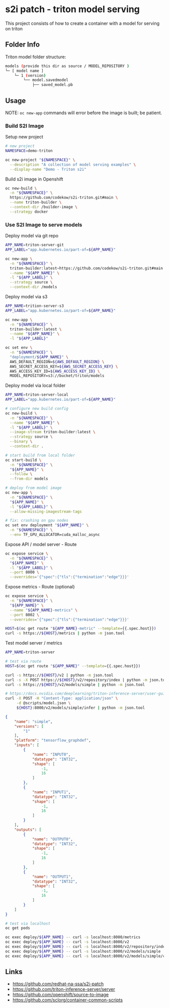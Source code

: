 # s2i patch - triton model serving

This project consists of how to create a container with a model for serving on triton

## Folder Info

Triton model folder structure:

```sh
models (provide this dir as source / MODEL_REPOSITORY )
└─ [ model name ]
    └─ 1 (version)
        └── model.savedmodel
            ├── saved_model.pb
```

## Usage

NOTE: `oc new-app` commands will error before the image is built; be patient.

### Build S2I Image

Setup new project

```sh
# new project
NAMESPACE=demo-triton

oc new-project "${NAMESPACE}" \
  --description "A collection of model serving examples" \
  --display-name "Demo - Triton s2i"
```

Build s2i image in Openshift

```sh
oc new-build \
  -n "${NAMESPACE}" \
  https://github.com/codekow/s2i-triton.git#main \
  --name triton-builder \
  --context-dir /builder-image \
  --strategy docker
```

### Use S2I Image to serve models

Deploy model via git repo

```sh
APP_NAME=triton-server-git
APP_LABEL="app.kubernetes.io/part-of=${APP_NAME}"

oc new-app \
  -n "${NAMESPACE}" \
  triton-builder:latest~https://github.com/codekow/s2i-triton.git#main \
  --name "${APP_NAME}" \
  -l "${APP_LABEL}" \
  --strategy source \
  --context-dir /models
```

Deploy model via s3

```sh
APP_NAME=trition-server-s3
APP_LABEL="app.kubernetes.io/part-of=${APP_NAME}"

oc new-app \
  -n "${NAMESPACE}" \
  triton-builder:latest \
  --name "${APP_NAME}" \
  -l "${APP_LABEL}"

oc set env \
  -n "${NAMESPACE}" \
  "deployment/${APP_NAME}" \
  AWS_DEFAULT_REGION=${AWS_DEFAULT_REGION} \
  AWS_SECRET_ACCESS_KEY=${AWS_SECRET_ACCESS_KEY} \
  AWS_ACCESS_KEY_ID=${AWS_ACCESS_KEY_ID} \
  MODEL_REPOSITORY=s3://bucket/triton/models
```

Deploy model via local folder

```sh
APP_NAME=triton-server-local
APP_LABEL="app.kubernetes.io/part-of=${APP_NAME}"

# configure new build config
oc new-build \
  -n "${NAMESPACE}" \
  --name "${APP_NAME}" \
  -l "${APP_LABEL}" \
  --image-stream triton-builder:latest \
  --strategy source \
  --binary \
  --context-dir .
```

```sh
# start build from local folder
oc start-build \
  -n "${NAMESPACE}" \
  "${APP_NAME}" \
  --follow \
  --from-dir models
```

```sh
# deploy from model image
oc new-app \
  -n "${NAMESPACE}" \
  "${APP_NAME}" \
  -l "${APP_LABEL}" \
  --allow-missing-imagestream-tags

# fix: crashing on gpu nodes
oc set env deployment "${APP_NAME}" \
  -n "${NAMESPACE}" \
  --env TF_GPU_ALLOCATOR=cuda_malloc_async
```

Expose API / model server - Route

```sh
oc expose service \
  -n "${NAMESPACE}" \
  "${APP_NAME}" \
  -l "${APP_LABEL}" \
  --port 8000 \
  --overrides='{"spec":{"tls":{"termination":"edge"}}}'
```

Expose metrics  - Route (optional)

```sh
oc expose service \
  -n "${NAMESPACE}" \
  "${APP_NAME}" \
  --name "${APP_NAME}-metrics" \
  --port 8002 \
  --overrides='{"spec":{"tls":{"termination":"edge"}}}'

HOST=$(oc get route "${APP_NAME}-metric" --template={{.spec.host}})
curl -s https://${HOST}/metrics | python -m json.tool
```

Test model server / metrics

```sh
APP_NAME=triton-server

# test via route
HOST=$(oc get route "${APP_NAME}" --template={{.spec.host}})

curl -s https://${HOST}/v2 | python -m json.tool
curl -s -X POST https://${HOST}/v2/repository/index | python -m json.tool
curl -s https://${HOST}/v2/models/simple | python -m json.tool
```

```sh
# https://docs.nvidia.com/deeplearning/triton-inference-server/user-guide/docs/protocol/extension_model_repository.html#index
curl -X POST -H "Content-Type: application/json" \
     -d @scripts/model.json \
     ${HOST}:8000/v2/models/simple/infer | python -m json.tool
```

```json
{
    "name": "simple",
    "versions": [
        "1"
    ],
    "platform": "tensorflow_graphdef",
    "inputs": [
        {
            "name": "INPUT0",
            "datatype": "INT32",
            "shape": [
                -1,
                16
            ]
        },
        {
            "name": "INPUT1",
            "datatype": "INT32",
            "shape": [
                -1,
                16
            ]
        }
    ],
    "outputs": [
        {
            "name": "OUTPUT0",
            "datatype": "INT32",
            "shape": [
                -1,
                16
            ]
        },
        {
            "name": "OUTPUT1",
            "datatype": "INT32",
            "shape": [
                -1,
                16
            ]
        }
    ]
}
```

```sh
# test via localhost
oc get pods

oc exec deploy/${APP_NAME} -- curl -s localhost:8000/metrics
oc exec deploy/${APP_NAME} -- curl -s localhost:8000/v2
oc exec deploy/${APP_NAME} -- curl -s localhost:8000/v2/repository/index
oc exec deploy/${APP_NAME} -- curl -s localhost:8000/v2/models/simple
oc exec deploy/${APP_NAME} -- curl -s localhost:8000/v2/models/simple/config
```

## Links

- https://github.com/redhat-na-ssa/s2i-patch
- https://github.com/triton-inference-server/server
- https://github.com/openshift/source-to-image
- https://github.com/sclorg/container-common-scripts
